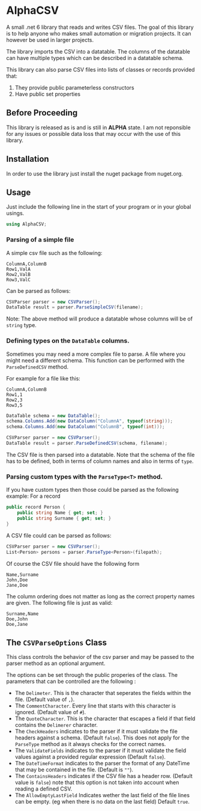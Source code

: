 # AlphaCSV
A small .net 6 library that reads and writes CSV files. The goal of this library
is to help anyone who makes small automation or migration projects. It can however
be used in larger projects.

The library imports the CSV into a datatable. The columns of the datatable can have
multiple types which can be described in a datatable schema.

This library can also parse CSV files into lists of classes or records provided that:

1) They provide public parameterless constructors
2) Have public set properties

## Before Proceeding
This library is released as is and is still in <b>ALPHA</b> state. I am not reponsible
for any issues or possible data loss that may occur with the use of this library.

## Installation
In order to use the library just install the nuget package from nuget.org.

## Usage
Just include the following line in the start of your program or in your global usings.
```csharp
using AlphaCSV;
```

### Parsing of a simple file

A simple csv file such as the following:
```
ColumnA,ColumnB
Row1,ValA
Row2,ValB
Row3,ValC
```
Can be parsed as follows:
```csharp
CSVParser parser = new CSVParser();
DataTable result = parser.ParseSimpleCSV(filename);
```
Note: The above method will produce a datatable whose columns will be of `string` type.

### Defining types on the `DataTable` columns.
Sometimes you may need a more complex file to parse. A file where you might need a
different schema. This function can be performed with the `ParseDefinedCSV` method.

For example for a file like this:

```
ColumnA,ColumnB
Row1,1
Row2,3
Row3,5
```

```csharp
DataTable schema = new DataTable();
schema.Columns.Add(new DataColumn("ColumnA", typeof(string)));
schema.Columns.Add(new DataColumn("ColumnB", typeof(int)));

CSVParser parser = new CSVParser();
DataTable result = parser.ParseDefinedCSV(schema, filename);
```

The CSV file is then parsed into a datatable. Note that the schema of the file
has to be defined, both in terms of column names and also in terms of `type`.

### Parsing custom types with the `ParseType<T>` method.
If you have custom types then those could be parsed as the following example:
For a record
```csharp
public record Person {
	public string Name { get; set; }
	public string Surname { get; set; }
}
```
A CSV file could can be parsed as follows:
```csharp
CSVParser parser = new CSVParser();
List<Person> persons = parser.ParseType<Person>(filepath);
```
Of course the CSV file should have the following form
```
Name,Surname
John,Doe
Jane,Doe
```
The column ordering does not matter as long as the correct property names are given. The following file is just as valid:
```
Surname,Name
Doe,John
Doe,Jane
```

## The `CSVParseOptions` Class
This class controls the behavior of the csv parser and may be passed to the parser method as an optional argument.

The options can be set through the public properies of the class. The parameters that can be controlled are the following :
- The `Delimeter`. This is the character that seperates the fields within the file. (Default value of `,`).
- The `CommentCharacter`. Every line that starts with this character is ignored. (Default value of `#`).
- The `QuoteCharacter`. This is the character that escapes a field if that field contains the `Delimerer` character.
- The `CheckHeaders` indicates to the parser if it must validate the file headers against a schema. (Default `false`). This does not apply for the `ParseType`
method as it always checks for the correct names.
- The `ValidateFields` indicates to the parser if it must validate the field values against a provided regular expression (Default `false`).
- The `DateTimeFormat` indicates to the parser the format of any DateTime that may be contained in the file. (Default is `""`).
- The `ContainsHeaders` indicates if the CSV file has a header row. (Default value is `false`) note that this option is not taken into account when reading a defined CSV.
- The `AllowEmptyLastField` Indicates wether the last field of the file lines can be empty. (eg when there is no data on the last field) Default `true`.

